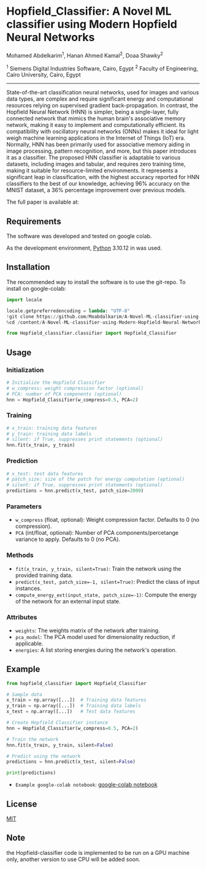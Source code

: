 #  Hopfield_Classifier: A Novel ML classifier using Modern Hopfield Neural Networks 

Mohamed Abdelkarim<sup>1</sup>, Hanan Ahmed Kamal<sup>2</sup>, Doaa Shawky<sup>2</sup>

<sup>1</sup> Siemens Digital Industries Software, Cairo, Egypt
<sup>2</sup> Faculty of Engineering, Cairo University, Cairo, Egypt

---

State-of-the-art classification neural networks, used for images and various data types, are complex and require significant energy and
computational resources relying on supervised gradient back-propagation. In contrast, the Hopfield Neural Network (HNN) is simpler, being
a single-layer, fully connected network that mimics the human brain's associative memory network, making it easy to implement and computationally
efficient. Its compatibility with oscillatory neural networks (ONNs) makes it ideal for light weigh machine learning applications in the Internet
of Things (IoT) era. Normally, HNN has been primarily used for associative memory aiding in image processing, pattern recognition, and more, but
this paper introduces it as a classifier. The proposed HNN classifier is adaptable to various datasets, including images and tabular, and requires
zero training time, making it suitable for resource-limited environments. It represents a significant leap in classification, with the highest accuracy
reported for HNN classifiers to the best of our knowledge, achieving 96\% accuracy on the MNIST dataset, a 36\% percentage improvement over previous models.


The full paper is available at:


## Requirements

The software was developed and tested on google colab.


As the development environment, [Python](https://www.python.org) 3.10.12 in was used.

## Installation

The recommended way to install the software is to use the git-repo. To install on google-colab:

```python
import locale

locale.getpreferredencoding = lambda: "UTF-8"
!git clone https://github.com/Moabdalkarim/A-Novel-ML-classifier-using-Modern-Hopfield-Neural-Networks-code.git
%cd /content/A-Novel-ML-classifier-using-Modern-Hopfield-Neural-Networks-code 
```


```python
from Hopfield_classifier.classifier import Hopfield_Classifier
```

## Usage

### Initialization

```python
# Initialize the Hopfield Classifier
# w_compress: weight compression factor (optional)
# PCA: number of PCA components (optional)
hnn = Hopfield_Classifier(w_compress=0.5, PCA=2)
```

### Training

```python
# x_train: training data features
# y_train: training data labels
# silent: if True, suppresses print statements (optional)
hnn.fit(x_train, y_train)
```

### Prediction

```python
# x_test: test data features
# patch_size: size of the patch for energy computation (optional)
# silent: if True, suppresses print statements (optional)
predictions = hnn.predict(x_test, patch_size=2000)
```

### Parameters

- `w_compress` (float, optional): Weight compression factor. Defaults to 0 (no compression).
- `PCA` (int/float, optional): Number of PCA components/percetange variance to apply. Defaults to 0 (no PCA).

### Methods

- `fit(x_train, y_train, silent=True)`: Train the network using the provided training data.
- `predict(x_test, patch_size=-1, silent=True)`: Predict the class of input instances.
- `compute_energy_ext(input_state, patch_size=-1)`: Compute the energy of the network for an external input state.

### Attributes

- `weights`: The weights matrix of the network after training.
- `pca_model`: The PCA model used for dimensionality reduction, if applicable.
- `energies`: A list storing energies during the network's operation.

## Example

```python
from hopfield_classifier import Hopfield_Classifier

# Sample data
x_train = np.array([...])  # Training data features
y_train = np.array([...])  # Training data labels
x_test = np.array([...])   # Test data features

# Create Hopfield Classifier instance
hnn = Hopfield_Classifier(w_compress=0.5, PCA=2)

# Train the network
hnn.fit(x_train, y_train, silent=False)

# Predict using the network
predictions = hnn.predict(x_test, silent=False)

print(predictions)
```
- `Example google-colab notebook`: [google-colab notebook](Hopfield_Classifier.ipynb)
  
## License

[MIT](LICENSE.md)

## Note

the Hopfield-classifier code is implemented to be run on a GPU machine only, another version to use CPU will be added soon.

